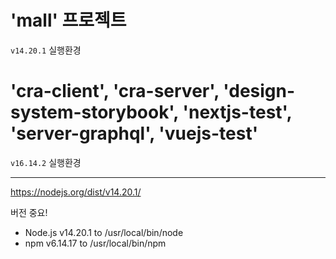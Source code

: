# 'mall' 프로젝트

`v14.20.1` 실행환경

# 'cra-client', 'cra-server', 'design-system-storybook', 'nextjs-test', 'server-graphql', 'vuejs-test'

`v16.14.2` 실행환경

---

https://nodejs.org/dist/v14.20.1/

버전 중요!

- Node.js v14.20.1 to /usr/local/bin/node
- npm v6.14.17 to /usr/local/bin/npm
